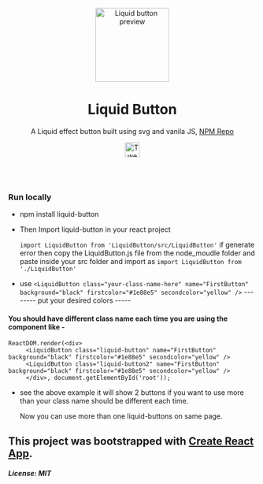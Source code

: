 <p align="center"><a href="https://github.com/anupamhaldkar/liquid-button"><img src="https://user-images.githubusercontent.com/48323127/93660421-56ece880-fa6c-11ea-82f2-49d39d288c1f.gif" alt="Liquid button preview" height="150"/></a></p>
<h1 align="center">Liquid Button</h1>
<p align="center">A Liquid effect button built using svg and vanila JS, <a href="https://www.npmjs.com/package/liquid-button">NPM Repo</a></p>

<p align="center">
    <a href="https://twitter.com/intent/tweet?text=A Liquid effect button built uisng svg and vanila JS.&url=https://github.com/anupamhaldkar/liquid-button&hashtags=javascript,opensource,js,webdev,developers,npm,svg,vanillaJS"><img src="https://randojs.com/images/tweetShield.svg" alt="Tweet" height="30"/></a>
</p><br/><br/>

### Run locally
 - npm install liquid-button
 - Then Import liquid-button in your react project

    ```import LiquidButton from 'LiquidButton/src/LiquidButton'```
    if generate error then copy the LiquidButton.js file from the node_moudle folder and paste inside your src folder and import as
   ```import LiquidButton from './LiquidButton' ```

 - use ` <LiquidButton class="your-class-name-here" name="FirstButton" background="black" firstcolor="#1e88e5" secondcolor="yellow" /> `
     -------- put your desired colors -----
#### You should have different class name each time you are using the component like -

```
ReactDOM.render(<div>
     <LiquidButton class="liquid-button" name="FirstButton" background="black" firstcolor="#1e88e5" secondcolor="yellow" />
     <LiquidButton class="liquid-button2" name="FirstButton" background="black" firstcolor="#1e88e5" secondcolor="yellow" />
     </div>, document.getElementById('root'));
```

-    see the above example it will show 2 buttons if you want to use more than your class name should be different each time.

     Now you can use more than one liquid-buttons on same page.


## This project was bootstrapped with [Create React App](https://github.com/facebook/create-react-app).

##### License: MIT
